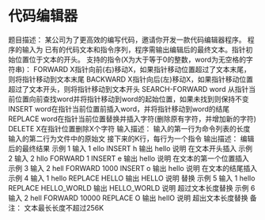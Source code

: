 # 代码编辑器

题目描述：
某公司为了更高效的编写代码，邀请你开发一款代码编辑器程序。
程序的输入为 已有的代码文本和指令序列，程序需输出编辑后的最终文本。指针初始位置位于文本的开头。
支持的指令(X为大于等于0的整数，word为无空格的字符串)：
FORWARD X指针向前(右)移动X，如果指针移动位置超过了文本末尾，则将指针移动到文本末尾
BACKWARD X指针向后(左)移动X，如果指针移动位置超过了文本开头，则将指针移动到文本开头
SEARCH-FORWARD word 从指针当前位置向前查找word并将指针移动到word的起始位置，如果未找到则保持不变
INSERT word在指针当前位置前插入word，并将指针移动到word的结尾
REPLACE word在指针当前位置替换并插入字符(删除原有字符，并增加新的字符)
DELETE X在指针位置删除X个字符
输入描述：
输入的第一行为命令列表的长度
输入的第二行为文件中的原始文
接下来的K行，每行为一个指令
输出描述：
编辑后的最终结果
示例 1
输入
1
ello
INSERT h
输出
hello
说明
在文本开头插入
示例 2
输入
2
hllo
FORWARD 1
INSERT e
输出
hello
说明
在文本的第一个位置插入
示例 3
输入
2
hell
FORWARD 1000
INSERT o
输出
hello
说明
在文本的结尾插入
示例 4
输入
1
hello
REPLACE HELLO
输出
HELLO
说明
替换
示例 5
输入
1
hello
REPLACE HELLO_WORLD
输出
HELLO_WORLD
说明
超过文本长度替换
示例 6
输入
2
hell
FORWARD 10000
REPLACE O
输出
hellO
说明
超出文本长度替换
备注：
文本最长长度不超过256K